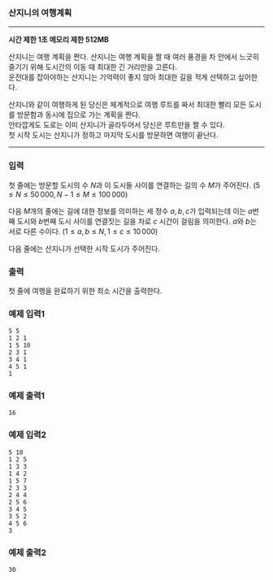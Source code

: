 ### 산지니의 여행계획
---
**시간 제한 1초 메모리 제한 512MB**

산지니는 여행 계획을 짠다.
산지니는 여행 계획을 짤 때 여러 풍경을 차 안에서 느긋히 즐기기 위해 도시간의 이동 때 최대한 긴 거리만을 고른다.<br>
운전대를 잡아야하는 산지니는 기억력이 좋지 않아 최대한 길을 적게 선택하고 싶어한다.<br>

산지니와 같이 여행하게 된 당신은 체계적으로 여행 루트를 짜서 최대한 빨리 모든 도시를 방문함과 동시에 집으로 가는 계획을 짠다.<br>
안타깝게도 도로는 이미 산지니가 골라두어서 당신은 루트만을 짤 수 있다.<br>
첫 시작 도시는 산지니가 정하고 마지막 도시를 방문하면 여행이 끝난다.

---
### 입력

첫 줄에는 방문할 도시의 수 $N$과 이 도시들 사이를 연결하는 길의 수 $M$가 주어진다. $(5\leq N\leq 50\,000,N-1\leq M\leq 100\,000)$

다음 $M$개의 줄에는 길에 대한 정보를 의미하는 세 정수 $a, b, c$가 입력되는데 이는 $a$번째 도시와 $b$번째 도시 사이를 연결짓는 길을 차로 $c$ 시간이 걸림을 의미한다. $a$와 $b$는 서로 다른 수이다.
$(1\leq a,b\leq N,1\leq c\leq 10\,000)$

다음 줄에는 산지니가 선택한 시작 도시가 주어진다.

### 출력
첫 줄에 여행을 완료하기 위한 최소 시간을 출력한다.
### 예제 입력1
```
5 5
1 2 1
1 5 10
2 3 1
3 4 1
4 5 1
1
```

### 예제 출력1
```
16
```

### 예제 입력2
```
5 10 
1 2 5
1 3 3
1 4 2
1 5 7
2 3 3
2 4 4
2 5 6
3 4 5
3 5 2
4 5 6
3
```


### 예제 출력2
```
30
```

